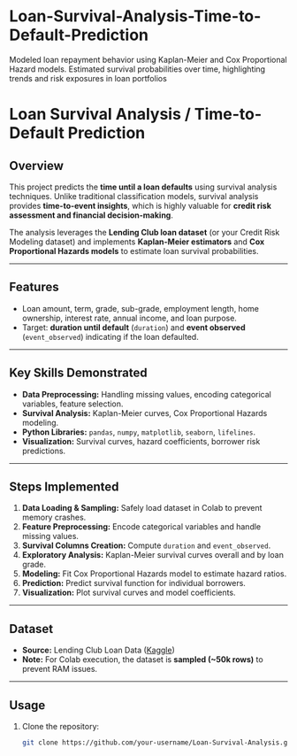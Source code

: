 # Loan-Survival-Analysis-Time-to-Default-Prediction
Modeled loan repayment behavior using Kaplan-Meier and Cox Proportional Hazard models. Estimated survival probabilities over time, highlighting trends and risk exposures in loan portfolios
# Loan Survival Analysis / Time-to-Default Prediction

## Overview
This project predicts the **time until a loan defaults** using survival analysis techniques. Unlike traditional classification models, survival analysis provides **time-to-event insights**, which is highly valuable for **credit risk assessment and financial decision-making**.

The analysis leverages the **Lending Club loan dataset** (or your Credit Risk Modeling dataset) and implements **Kaplan-Meier estimators** and **Cox Proportional Hazards models** to estimate loan survival probabilities.

---

## Features
- Loan amount, term, grade, sub-grade, employment length, home ownership, interest rate, annual income, and loan purpose.
- Target: **duration until default** (`duration`) and **event observed** (`event_observed`) indicating if the loan defaulted.

---

## Key Skills Demonstrated
- **Data Preprocessing:** Handling missing values, encoding categorical variables, feature selection.
- **Survival Analysis:** Kaplan-Meier curves, Cox Proportional Hazards modeling.
- **Python Libraries:** `pandas`, `numpy`, `matplotlib`, `seaborn`, `lifelines`.
- **Visualization:** Survival curves, hazard coefficients, borrower risk predictions.

---

## Steps Implemented
1. **Data Loading & Sampling:** Safely load dataset in Colab to prevent memory crashes.
2. **Feature Preprocessing:** Encode categorical variables and handle missing values.
3. **Survival Columns Creation:** Compute `duration` and `event_observed`.
4. **Exploratory Analysis:** Kaplan-Meier survival curves overall and by loan grade.
5. **Modeling:** Fit Cox Proportional Hazards model to estimate hazard ratios.
6. **Prediction:** Predict survival function for individual borrowers.
7. **Visualization:** Plot survival curves and model coefficients.

---

## Dataset
- **Source:** Lending Club Loan Data ([Kaggle](https://www.kaggle.com/datasets/wordsforthewise/lending-club))  
- **Note:** For Colab execution, the dataset is **sampled (~50k rows)** to prevent RAM issues.

---

## Usage
1. Clone the repository:
   ```bash
   git clone https://github.com/your-username/Loan-Survival-Analysis.git


